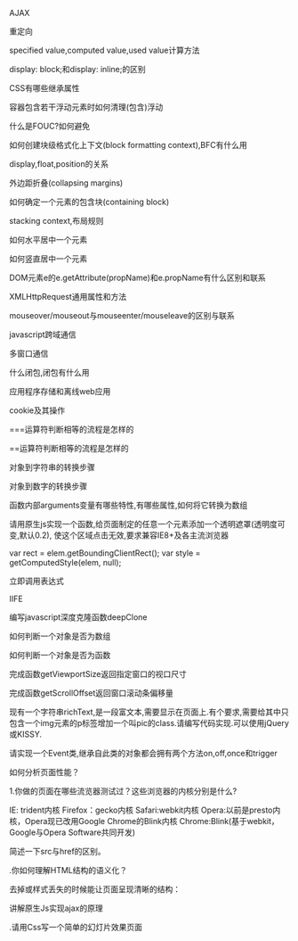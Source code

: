 AJAX

重定向



specified value,computed value,used value计算方法


display: block;和display: inline;的区别


CSS有哪些继承属性


容器包含若干浮动元素时如何清理(包含)浮动



什么是FOUC?如何避免


如何创建块级格式化上下文(block formatting context),BFC有什么用


display,float,position的关系


外边距折叠(collapsing margins)



如何确定一个元素的包含块(containing block)



stacking context,布局规则




如何水平居中一个元素


如何竖直居中一个元素


DOM元素e的e.getAttribute(propName)和e.propName有什么区别和联系



XMLHttpRequest通用属性和方法


mouseover/mouseout与mouseenter/mouseleave的区别与联系




javascript跨域通信



多窗口通信





什么闭包,闭包有什么用


应用程序存储和离线web应用



cookie及其操作


===运算符判断相等的流程是怎样的

==运算符判断相等的流程是怎样的



对象到字符串的转换步骤


对象到数字的转换步骤


函数内部arguments变量有哪些特性,有哪些属性,如何将它转换为数组


请用原生js实现一个函数,给页面制定的任意一个元素添加一个透明遮罩(透明度可变,默认0.2),
 使这个区域点击无效,要求兼容IE8+及各主流浏览器



  var rect = elem.getBoundingClientRect();
    var style = getComputedStyle(elem, null);



立即调用表达式

IIFE


编写javascript深度克隆函数deepClone



如何判断一个对象是否为数组


如何判断一个对象是否为函数


完成函数getViewportSize返回指定窗口的视口尺寸


完成函数getScrollOffset返回窗口滚动条偏移量



现有一个字符串richText,是一段富文本,需要显示在页面上.有个要求,需要给其中只包含一个img元素的p标签增加一个叫pic的class.请编写代码实现.可以使用jQuery或KISSY.

请实现一个Event类,继承自此类的对象都会拥有两个方法on,off,once和trigger





如何分析页面性能？



1.你做的页面在哪些流览器测试过？这些浏览器的内核分别是什么?

 IE: trident内核 
 Firefox：gecko内核 
 Safari:webkit内核
 Opera:以前是presto内核，Opera现已改用Google Chrome的Blink内核
 Chrome:Blink(基于webkit，Google与Opera Software共同开发) 


 简述一下src与href的区别。




 .你如何理解HTML结构的语义化？　　

去掉或样式丢失的时候能让页面呈现清晰的结构：



讲解原生Js实现ajax的原理


.请用Css写一个简单的幻灯片效果页面